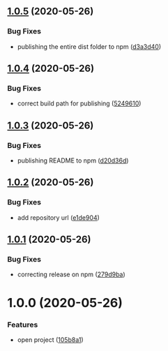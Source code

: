 ## [1.0.5](https://github.com/willgm/web-crypto-tools/compare/v1.0.4...v1.0.5) (2020-05-26)


### Bug Fixes

* publishing the entire dist folder to npm ([d3a3d40](https://github.com/willgm/web-crypto-tools/commit/d3a3d4014ee302ab51b40484e3f96e74c71deaea))

## [1.0.4](https://github.com/willgm/web-crypto-tools/compare/v1.0.3...v1.0.4) (2020-05-26)


### Bug Fixes

* correct build path for publishing ([5249610](https://github.com/willgm/web-crypto-tools/commit/52496107a8d59b4ec1dbb8922d7c5617405b1e64))

## [1.0.3](https://github.com/willgm/web-crypto-tools/compare/v1.0.2...v1.0.3) (2020-05-26)


### Bug Fixes

* publishing README to npm ([d20d36d](https://github.com/willgm/web-crypto-tools/commit/d20d36d10a99646b10a4fb85d10a13ea162fe24c))

## [1.0.2](https://github.com/willgm/web-crypto-tools/compare/v1.0.1...v1.0.2) (2020-05-26)


### Bug Fixes

* add repository url ([e1de904](https://github.com/willgm/web-crypto-tools/commit/e1de904bb3e2e69f4418d6036be2d361fe6d80c2))

## [1.0.1](https://github.com/willgm/web-crypto-tools/compare/v1.0.0...v1.0.1) (2020-05-26)


### Bug Fixes

* correcting release on npm ([279d9ba](https://github.com/willgm/web-crypto-tools/commit/279d9bab1fef38c4a4f801010895b2fee1102525))

# 1.0.0 (2020-05-26)


### Features

* open project ([105b8a1](https://github.com/willgm/web-crypto-tools/commit/105b8a1eb6b3db29f14c8fbaae5c73b859c64204))
